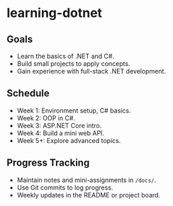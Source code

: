 # learning-dotnet

## Goals
- Learn the basics of .NET and C#.
- Build small projects to apply concepts.
- Gain experience with full-stack .NET development.

## Schedule
- Week 1: Environment setup, C# basics.
- Week 2: OOP in C#.
- Week 3: ASP.NET Core intro.
- Week 4: Build a mini web API.
- Week 5+: Explore advanced topics.

## Progress Tracking
- Maintain notes and mini-assignments in `/docs/`.
- Use Git commits to log progress.
- Weekly updates in the README or project board.
